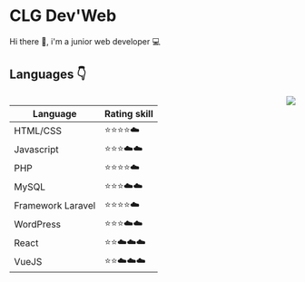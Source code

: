 # CLG Dev'Web

Hi there 👋, i'm a junior web developer :computer:

## Languages :point_down:

<img src="https://img.icons8.com/cotton/2x/laptop-coding.png" align="right">

| Language | Rating skill |
| ------ | ------ |
| HTML/CSS | :star::star::star::star::cloud: |
| Javascript | :star::star::star::cloud::cloud: |
| PHP | :star::star::star::star::cloud: |
| MySQL | :star::star::star::cloud::cloud: |
| Framework Laravel | :star::star::star::star::cloud: |
| WordPress | :star::star::star::cloud::cloud: |
| React | :star::star::cloud::cloud::cloud: |
| VueJS | :star::star::cloud::cloud::cloud: |



<!--
**CLGDevWeb/CLGDevWeb** is a ✨ _special_ ✨ repository because its `README.md` (this file) appears on your GitHub profile.

Here are some ideas to get you started:

-  I’m currently working on Laravel Project
-  I’m currently learning VueJS et LiveWire
- 💬 Ask me about Laravel basics
- 📫 How to reach me: clgdevweb@gmail.com
-->
